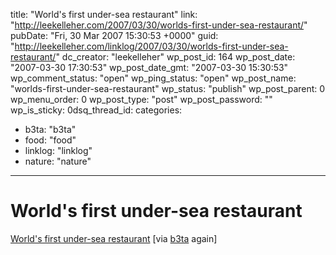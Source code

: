 title: "World's first under-sea restaurant"
link: "http://leekelleher.com/2007/03/30/worlds-first-under-sea-restaurant/"
pubDate: "Fri, 30 Mar 2007 15:30:53 +0000"
guid: "http://leekelleher.com/linklog/2007/03/30/worlds-first-under-sea-restaurant/"
dc_creator: "leekelleher"
wp_post_id: 164
wp_post_date: "2007-03-30 17:30:53"
wp_post_date_gmt: "2007-03-30 15:30:53"
wp_comment_status: "open"
wp_ping_status: "open"
wp_post_name: "worlds-first-under-sea-restaurant"
wp_status: "publish"
wp_post_parent: 0
wp_menu_order: 0
wp_post_type: "post"
wp_post_password: ""
wp_is_sticky: 0dsq_thread_id: 
categories:
  - b3ta: "b3ta"
  - food: "food"
  - linklog: "linklog"
  - nature: "nature"

---

# World's first under-sea restaurant

<a href="http://en.wikipedia.org/wiki/Ithaa">World's first under-sea restaurant</a> [via <a href="http://b3ta.com/newsletter/issue270/">b3ta</a> again]